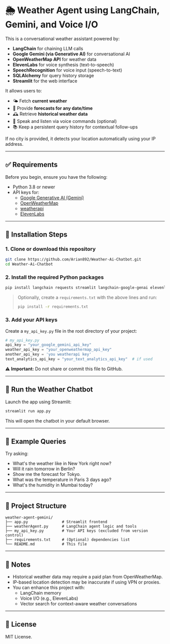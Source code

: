 # 🌦️ Weather Agent using LangChain, Gemini, and Voice I/O

This is a conversational weather assistant powered by:

- **LangChain** for chaining LLM calls  
- **Google Gemini (via Generative AI)** for conversational AI  
- **OpenWeatherMap API** for weather data  
- **ElevenLabs** for voice synthesis (text-to-speech)  
- **SpeechRecognition** for voice input (speech-to-text)  
- **SQLAlchemy** for query history storage  
- **Streamlit** for the web interface  

It allows users to:

- 🌤️ Fetch **current weather**  
- 📅 Provide **forecasts for any date/time**  
- 🕰️ Retrieve **historical weather data**  
- 🎤 Speak and listen via voice commands (optional)  
- 📚 Keep a persistent query history for contextual follow-ups  

If no city is provided, it detects your location automatically using your IP address.

---


## ✅ Requirements

Before you begin, ensure you have the following:

- Python 3.8 or newer
- API keys for:
  - [Google Generative AI (Gemini)](https://makersuite.google.com/)
  - [OpenWeatherMap](https://openweathermap.org/api)
  - [weatherapi](http://weatherapi.com)
  - [ElevenLabs](https://elevenlabs.io/)

---

## 🧠 Installation Steps

### 1. Clone or download this repository

```bash
git clone https://github.com/Arian892/Weather-Ai-Chatbot.git
cd Weather-Ai-Chatbot
```

### 2. Install the required Python packages

```bash
pip install langchain requests streamlit langchain-google-genai elevenlabs SpeechRecognition sqlalchemy dateparser
```

> Optionally, create a `requirements.txt` with the above lines and run:
> ```bash
> pip install -r requirements.txt
> ```

### 3. Add your API keys

Create a `my_api_key.py` file in the root directory of your project:

```python
# my_api_key.py
api_key = "your_google_gemini_api_key"
weather_api_key = "your_openweathermap_api_key"
another_api_key = 'you weatherapi key'
text_analytics_api_key = "your_text_analytics_api_key"  # if used


```

⚠️ **Important:** Do not share or commit this file to GitHub.

---

## 🚀 Run the Weather Chatbot

Launch the app using Streamlit:

```bash
streamlit run app.py
```

This will open the chatbot in your default browser.

---

## 💬 Example Queries

Try asking:

- What's the weather like in New York right now?
- Will it rain tomorrow in Berlin?
- Show me the forecast for Tokyo.
- What was the temperature in Paris 3 days ago?
- What's the humidity in Mumbai today?

---

## 📂 Project Structure

```
weather-agent-gemini/
├── app.py               # Streamlit frontend
├── weatherAgent.py      # LangChain agent logic and tools
├── my_api_key.py        # Your API keys (excluded from version control)
├── requirements.txt     # (Optional) dependencies list
└── README.md            # This file
```

---

## 📌 Notes

- Historical weather data may require a paid plan from OpenWeatherMap.
- IP-based location detection may be inaccurate if using VPN or proxies.
- You can enhance this project with:
  - LangChain memory
  - Voice I/O (e.g., ElevenLabs)
  - Vector search for context-aware weather conversations

---

## 📜 License

MIT License.
